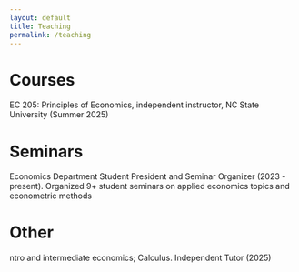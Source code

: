 ```yaml
---
layout: default
title: Teaching
permalink: /teaching
---
```


# Courses
EC 205: Principles of Economics, independent instructor, NC State University (Summer 2025)

# Seminars
Economics Department Student President and Seminar Organizer (2023 - present). Organized 9+ student seminars on applied economics topics and econometric methods

# Other
ntro and intermediate economics; Calculus. Independent Tutor (2025)
